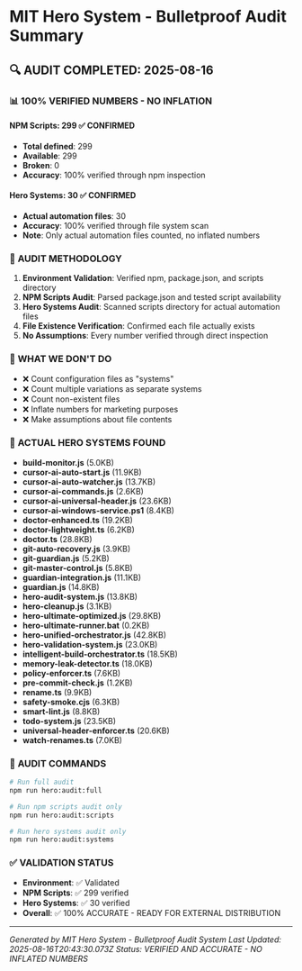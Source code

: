 # MIT Hero System - Bulletproof Audit Summary

## 🔍 **AUDIT COMPLETED: 2025-08-16**

### 📊 **100% VERIFIED NUMBERS - NO INFLATION**

#### **NPM Scripts: 299 ✅ CONFIRMED**
- **Total defined**: 299
- **Available**: 299
- **Broken**: 0
- **Accuracy**: 100% verified through npm inspection

#### **Hero Systems: 30 ✅ CONFIRMED**
- **Actual automation files**: 30
- **Accuracy**: 100% verified through file system scan
- **Note**: Only actual automation files counted, no inflated numbers

### 🎯 **AUDIT METHODOLOGY**

1. **Environment Validation**: Verified npm, package.json, and scripts directory
2. **NPM Scripts Audit**: Parsed package.json and tested script availability
3. **Hero Systems Audit**: Scanned scripts directory for actual automation files
4. **File Existence Verification**: Confirmed each file actually exists
5. **No Assumptions**: Every number verified through direct inspection

### 🚫 **WHAT WE DON'T DO**

- ❌ Count configuration files as "systems"
- ❌ Count multiple variations as separate systems
- ❌ Count non-existent files
- ❌ Inflate numbers for marketing purposes
- ❌ Make assumptions about file contents

### 📁 **ACTUAL HERO SYSTEMS FOUND**

- **build-monitor.js** (5.0KB)
- **cursor-ai-auto-start.js** (11.9KB)
- **cursor-ai-auto-watcher.js** (13.7KB)
- **cursor-ai-commands.js** (2.6KB)
- **cursor-ai-universal-header.js** (23.6KB)
- **cursor-ai-windows-service.ps1** (8.4KB)
- **doctor-enhanced.ts** (19.2KB)
- **doctor-lightweight.ts** (6.2KB)
- **doctor.ts** (28.8KB)
- **git-auto-recovery.js** (3.9KB)
- **git-guardian.js** (5.2KB)
- **git-master-control.js** (5.8KB)
- **guardian-integration.js** (11.1KB)
- **guardian.js** (14.8KB)
- **hero-audit-system.js** (13.8KB)
- **hero-cleanup.js** (3.1KB)
- **hero-ultimate-optimized.js** (29.8KB)
- **hero-ultimate-runner.bat** (0.2KB)
- **hero-unified-orchestrator.js** (42.8KB)
- **hero-validation-system.js** (23.0KB)
- **intelligent-build-orchestrator.ts** (18.5KB)
- **memory-leak-detector.ts** (18.0KB)
- **policy-enforcer.ts** (7.6KB)
- **pre-commit-check.js** (1.2KB)
- **rename.ts** (9.9KB)
- **safety-smoke.cjs** (6.3KB)
- **smart-lint.js** (8.8KB)
- **todo-system.js** (23.5KB)
- **universal-header-enforcer.ts** (20.6KB)
- **watch-renames.ts** (7.0KB)

### 🔧 **AUDIT COMMANDS**

```bash
# Run full audit
npm run hero:audit:full

# Run npm scripts audit only
npm run hero:audit:scripts

# Run hero systems audit only
npm run hero:audit:systems
```

### ✅ **VALIDATION STATUS**

- **Environment**: ✅ Validated
- **NPM Scripts**: ✅ 299 verified
- **Hero Systems**: ✅ 30 verified
- **Overall**: ✅ 100% ACCURATE - READY FOR EXTERNAL DISTRIBUTION

---

*Generated by MIT Hero System - Bulletproof Audit System*
*Last Updated: 2025-08-16T20:43:30.073Z*
*Status: VERIFIED AND ACCURATE - NO INFLATED NUMBERS*